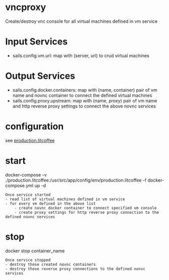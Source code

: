 # vncproxy
Create/destroy vnc console for all virtual machines defined in vm service

# Input Services
- sails.config.vm.url: map with (server, url) to crud virtual machines

# Output Services
- sails.config.docker.containers: map with (name, container) pair of vm name and novnc container to connect the defined virtual machines
- sails.config.proxy.upstream: map with (name, proxy) pair of vm name and http reverse proxy settings to connect the above novnc services

# configuration 
see [production.litcoffee](https://github.com/twhtanghk/vncproxy/blob/master/config/env/production.litcoffee)

# start
docker-compose -v ./production.litcoffee:/usr/src/app/config/env/production.litcoffee -f docker-compose.yml up -d
```
Once service started
- read list of virtual machines defined in vm service
- for every vm defined in the above list
    - create novnc docker container to connect specified vm console
    - create proxy settings for http reverse proxy connection to the defined novnc services
```

# stop
docker stop container_name
```
Once service stopped
- destroy those created novnc containers
- destroy those reverse proxy connections to the defined nonvc services
```
